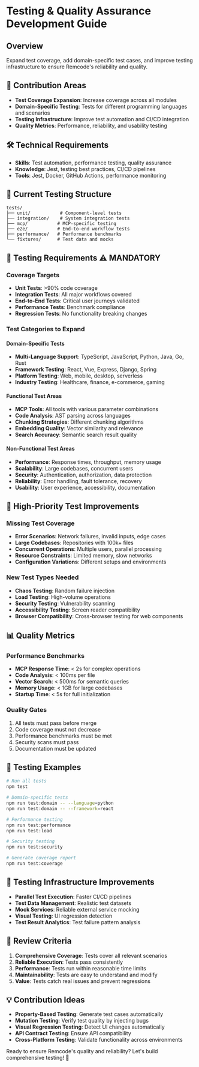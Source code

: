 # Testing & Quality Assurance Development Guide

## Overview
Expand test coverage, add domain-specific test cases, and improve testing infrastructure to ensure Remcode's reliability and quality.

## 🎯 Contribution Areas
- **Test Coverage Expansion**: Increase coverage across all modules
- **Domain-Specific Testing**: Tests for different programming languages and scenarios
- **Testing Infrastructure**: Improve test automation and CI/CD integration
- **Quality Metrics**: Performance, reliability, and usability testing

## 🛠️ Technical Requirements
- **Skills**: Test automation, performance testing, quality assurance
- **Knowledge**: Jest, testing best practices, CI/CD pipelines
- **Tools**: Jest, Docker, GitHub Actions, performance monitoring

## 📝 Current Testing Structure
```
tests/
├── unit/           # Component-level tests
├── integration/    # System integration tests
├── mcp/           # MCP-specific testing
├── e2e/           # End-to-end workflow tests
├── performance/   # Performance benchmarks
└── fixtures/      # Test data and mocks
```

## 🧪 Testing Requirements ⚠️ **MANDATORY**

### Coverage Targets
- **Unit Tests**: >90% code coverage
- **Integration Tests**: All major workflows covered
- **End-to-End Tests**: Critical user journeys validated
- **Performance Tests**: Benchmark compliance
- **Regression Tests**: No functionality breaking changes

### Test Categories to Expand

#### Domain-Specific Tests
- **Multi-Language Support**: TypeScript, JavaScript, Python, Java, Go, Rust
- **Framework Testing**: React, Vue, Express, Django, Spring
- **Platform Testing**: Web, mobile, desktop, serverless
- **Industry Testing**: Healthcare, finance, e-commerce, gaming

#### Functional Test Areas
- **MCP Tools**: All tools with various parameter combinations
- **Code Analysis**: AST parsing across languages
- **Chunking Strategies**: Different chunking algorithms
- **Embedding Quality**: Vector similarity and relevance
- **Search Accuracy**: Semantic search result quality

#### Non-Functional Test Areas
- **Performance**: Response times, throughput, memory usage
- **Scalability**: Large codebases, concurrent users
- **Security**: Authentication, authorization, data protection
- **Reliability**: Error handling, fault tolerance, recovery
- **Usability**: User experience, accessibility, documentation

## 🎯 High-Priority Test Improvements

### Missing Test Coverage
- **Error Scenarios**: Network failures, invalid inputs, edge cases
- **Large Codebases**: Repositories with 100k+ files
- **Concurrent Operations**: Multiple users, parallel processing
- **Resource Constraints**: Limited memory, slow networks
- **Configuration Variations**: Different setups and environments

### New Test Types Needed
- **Chaos Testing**: Random failure injection
- **Load Testing**: High-volume operations
- **Security Testing**: Vulnerability scanning
- **Accessibility Testing**: Screen reader compatibility
- **Browser Compatibility**: Cross-browser testing for web components

## 📊 Quality Metrics

### Performance Benchmarks
- **MCP Response Time**: < 2s for complex operations
- **Code Analysis**: < 100ms per file
- **Vector Search**: < 500ms for semantic queries
- **Memory Usage**: < 1GB for large codebases
- **Startup Time**: < 5s for full initialization

### Quality Gates
1. All tests must pass before merge
2. Code coverage must not decrease
3. Performance benchmarks must be met
4. Security scans must pass
5. Documentation must be updated

## 🧪 Testing Examples
```bash
# Run all tests
npm test

# Domain-specific tests
npm run test:domain -- --language=python
npm run test:domain -- --framework=react

# Performance testing
npm run test:performance
npm run test:load

# Security testing
npm run test:security

# Generate coverage report
npm run test:coverage
```

## 🔧 Testing Infrastructure Improvements
- **Parallel Test Execution**: Faster CI/CD pipelines
- **Test Data Management**: Realistic test datasets
- **Mock Services**: Reliable external service mocking
- **Visual Testing**: UI regression detection
- **Test Result Analytics**: Test failure pattern analysis

## 🤝 Review Criteria
1. **Comprehensive Coverage**: Tests cover all relevant scenarios
2. **Reliable Execution**: Tests pass consistently
3. **Performance**: Tests run within reasonable time limits
4. **Maintainability**: Tests are easy to understand and modify
5. **Value**: Tests catch real issues and prevent regressions

## 💡 Contribution Ideas
- **Property-Based Testing**: Generate test cases automatically
- **Mutation Testing**: Verify test quality by injecting bugs
- **Visual Regression Testing**: Detect UI changes automatically
- **API Contract Testing**: Ensure API compatibility
- **Cross-Platform Testing**: Validate functionality across environments

Ready to ensure Remcode's quality and reliability? Let's build comprehensive testing! 🧪
